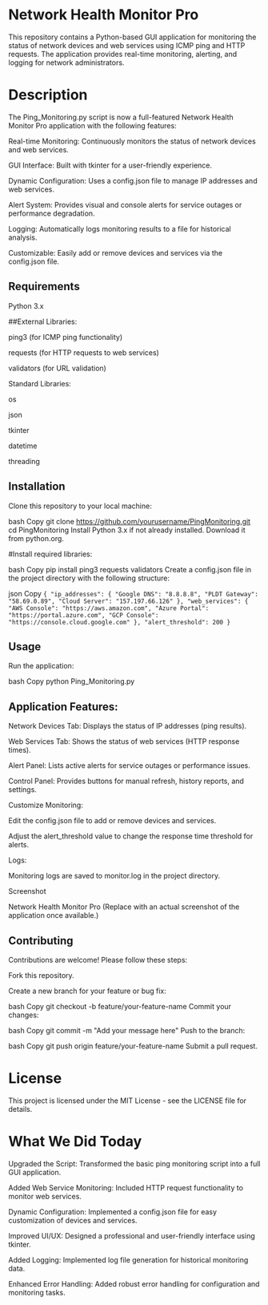 # Network Health Monitor Pro
This repository contains a Python-based GUI application for monitoring the status of network devices and web services using ICMP ping and HTTP requests. The application provides real-time monitoring, alerting, and logging for network administrators.

# Description
The Ping_Monitoring.py script is now a full-featured Network Health Monitor Pro application with the following features:

Real-time Monitoring: Continuously monitors the status of network devices and web services.

GUI Interface: Built with tkinter for a user-friendly experience.

Dynamic Configuration: Uses a config.json file to manage IP addresses and web services.

Alert System: Provides visual and console alerts for service outages or performance degradation.

Logging: Automatically logs monitoring results to a file for historical analysis.

Customizable: Easily add or remove devices and services via the config.json file.

## Requirements
Python 3.x

##External Libraries:

ping3 (for ICMP ping functionality)

requests (for HTTP requests to web services)

validators (for URL validation)

Standard Libraries:

os

json

tkinter

datetime

threading

## Installation
Clone this repository to your local machine:

bash
Copy
git clone https://github.com/yourusername/PingMonitoring.git
cd PingMonitoring
Install Python 3.x if not already installed. Download it from python.org.

#Install required libraries:

bash
Copy
pip install ping3 requests validators
Create a config.json file in the project directory with the following structure:

json
Copy
`{
    "ip_addresses": {
        "Google DNS": "8.8.8.8",
        "PLDT Gateway": "58.69.0.89",
        "Cloud Server": "157.197.66.126"
    },
    "web_services": {
        "AWS Console": "https://aws.amazon.com",
        "Azure Portal": "https://portal.azure.com",
        "GCP Console": "https://console.cloud.google.com"
    },
    "alert_threshold": 200
}`
## Usage
Run the application:

bash
Copy
python Ping_Monitoring.py
## Application Features:

Network Devices Tab: Displays the status of IP addresses (ping results).

Web Services Tab: Shows the status of web services (HTTP response times).

Alert Panel: Lists active alerts for service outages or performance issues.

Control Panel: Provides buttons for manual refresh, history reports, and settings.

Customize Monitoring:

Edit the config.json file to add or remove devices and services.

Adjust the alert_threshold value to change the response time threshold for alerts.

Logs:

Monitoring logs are saved to monitor.log in the project directory.

Screenshot

Network Health Monitor Pro
(Replace with an actual screenshot of the application once available.)

## Contributing
Contributions are welcome! Please follow these steps:

Fork this repository.

Create a new branch for your feature or bug fix:

bash
Copy
git checkout -b feature/your-feature-name
Commit your changes:

bash
Copy
git commit -m "Add your message here"
Push to the branch:

bash
Copy
git push origin feature/your-feature-name
Submit a pull request.

# License
This project is licensed under the MIT License - see the LICENSE file for details.

# What We Did Today
Upgraded the Script: Transformed the basic ping monitoring script into a full GUI application.

Added Web Service Monitoring: Included HTTP request functionality to monitor web services.

Dynamic Configuration: Implemented a config.json file for easy customization of devices and services.

Improved UI/UX: Designed a professional and user-friendly interface using tkinter.

Added Logging: Implemented log file generation for historical monitoring data.

Enhanced Error Handling: Added robust error handling for configuration and monitoring tasks.